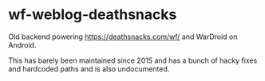# wf-weblog-deathsnacks
Old backend powering https://deathsnacks.com/wf/ and WarDroid on Android.

This has barely been maintained since 2015 and has a bunch of hacky fixes and hardcoded paths and is also undocumented.

